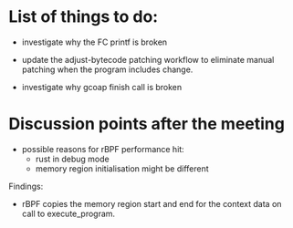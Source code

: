 
# List of things to do:

- investigate why the FC printf is broken
- update the adjust-bytecode patching workflow to eliminate manual patching
  when the program includes change.

- investigate why gcoap finish call is broken



# Discussion points after the meeting

- possible reasons for rBPF performance hit:
  - rust in debug mode
  - memory region initialisation might be different


Findings:
- rBPF copies the memory region start and end for the context data on call to
  execute_program.

